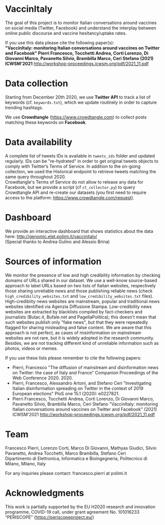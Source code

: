 # VaccinItaly
The goal of this project is to monitor Italian conversations around vaccines on social media (Twitter, Facebook) and understand the interplay between online public discourse and vaccine hesitancy/uptake rates.

If you use this data please cite the following paper(s): <br>
**"VaccinItaly: monitoring Italian conversations around vaccines on Twitter and Facebook" Pierri Francesco,  Tocchetti Andrea,  Corti Lorenzo,  Di Giovanni Marco,  Pavanetto Silvio,  Brambilla Marco,  Ceri Stefano (2021) ICWSM'2021** http://workshop-proceedings.icwsm.org/pdf/2021_11.pdf <br>

# Data collection
Starting from December 20th 2020, we use **Twitter API** to track a list of keywords (cf. `keywords.txt`), which we update routinely in order to capture trending hashtags.

We use **Crowdtangle** (https://www.crowdtangle.com) to collect posts matching these keywords on **Facebook**.

# Data availability
A complete list of tweets IDs is available in `tweets_ids` folder and updated regularly. IDs can be "re-hydrated" in order to get original tweets objects to comply with Twitter’s Terms of Service. In addition to the on-going collection, we used the Historical endpoint to retrieve tweets matching the same query throughout 2020. <br>
Crowdtangle's Terms of Service do not allow to release any data for Facebook, but we provide a script (cf `ct_collector.py`) to query Crowdtangle API and re-create our datasets (you first need to require access to the platform: https://www.crowdtangle.com/request).

# Dashboard
We provide an interactive dashboard that shows statistics about the data here: http://genomic.elet.polimi.it/vaccinitaly/ <br>
(Special thanks to Andrea Gulino and Alessio Brina)

# Sources of information
We monitor the presence of low and high credibility information by checking domains of URLs shared in our dataset. We use a well-know source-based approach to label URLs based on two lists of Italian websites, respectively those sharing unreliable news and those publishing reliable news (check `high_credibility_websites.txt` and `low_credibility_websites.txt` files). <br>
High-credibiity news websites are mainstream, popular and traditional news websites identified via Agenzia Diffusione Stampa. Low-credibility news websites are extracted by blacklists compiled by fact-checkers and journalists (Butac.it, Bufale.net and PagellaPolitica); this doesn't mean that such websites publish only "fake news", but that they were repeatedly flagged for sharing misleading and false content.
We are aware that this approach is not perfect, as cases of misinformation on mainstream websites are not rare, but it is widely adopted in the research community. Besides, we are not tracking different kind of unreliable information such as photos, videos or memes. 

If you use these lists please remember to cite the following papers:<br>
* Pierri, Francesco "The diffusion of mainstream and disinformation news on Twitter: the case of Italy and France" Companion Proceedings of the Web Conference 2020. 2020. <br>
* Pierri, Francesco, Alessandro Artoni, and Stefano Ceri "Investigating Italian disinformation spreading on Twitter in the context of 2019 European elections" PloS one 15.1 (2020): e0227821. <br>
* Pierri Francesco,  Tocchetti Andrea,  Corti Lorenzo,  Di Giovanni Marco,  Pavanetto Silvio,  Brambilla Marco,  Ceri Stefano "VaccinItaly: monitoring Italian conversations around vaccines on Twitter and Facebook" (2021) ICWSM'2021 http://workshop-proceedings.icwsm.org/pdf/2021_11.pdf <br>


# Team
Francesco Pierri, Lorenzo Corti, Marco Di Giovanni, Mathyas Giudici, Silvio Pavanetto, Andrea Tocchetti, Marco Brambilla, Stefano Ceri <br>
Dipartimento di Elettronica, Informatica e Bioingegneria, Politecnico di Milano, Milano, Italy

For any inquiries please contact: francesco.pierri at polimi.it

# Acknowledgments
This work is partially supported by the EU H2020 research and innovation programme, COVID-19 call, under grant agreement No. 101016233 “PERISCOPE” (https://periscopeproject.eu/)
